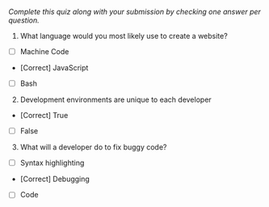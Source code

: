 *Complete this quiz along with your submission by checking one answer per question.*

1. What language would you most likely use to create a website?

- [ ] Machine Code
- [Correct] JavaScript
- [ ] Bash

2. Development environments are unique to each developer

- [Correct] True
- [ ] False

3. What will a developer do to fix buggy code?

- [ ] Syntax highlighting
- [Correct] Debugging
- [ ] Code 
